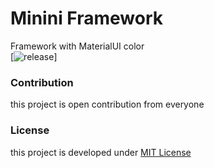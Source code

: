 # Minini Framework

Framework with MaterialUI color  
[![release](https://img.shields.io/badge/version--alpha-0.1.0-lightgrey.svg)]  
  
### Contribution
this project is open contribution from everyone  
  
### License
this project is developed under [MIT License](https://github.com/dhanyn10/minini/blob/master/LICENSE)